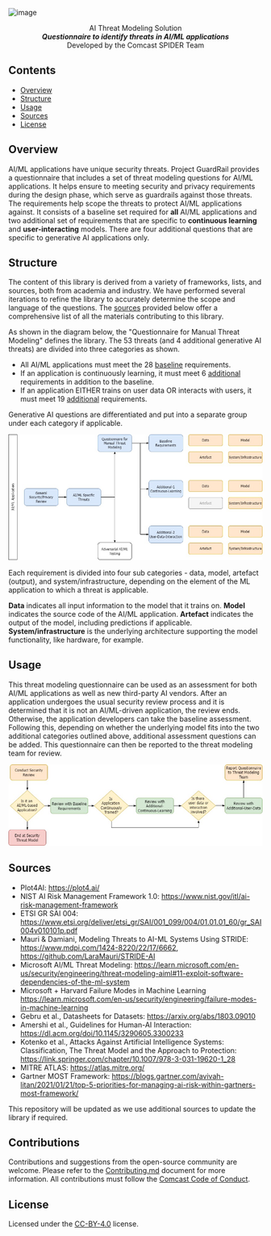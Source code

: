 
![image](https://github.com/Comcast/ProjectGuardRail/assets/16128743/03af5796-7b30-4c43-9fbd-6cd834833ae4)


<p align="center">AI Threat Modeling Solution<br> 
<i><b>Questionnaire to identify threats in AI/ML applications </b></i><br>
Developed by the Comcast SPIDER Team</p>


## Contents

- [Overview](#overview)
- [Structure](#structure)
- [Usage](#usage)
- [Sources](#sources)
- [License](#license)

## Overview

AI/ML applications have unique security threats. Project GuardRail provides a questionnaire that includes a set of threat modeling questions for AI/ML applications. It helps ensure to meeting security and privacy requirements during the design phase, which serve as guardrails against those threats. The requirements help scope the threats to protect AI/ML applications against. It consists of a baseline set required for **all** AI/ML applications and two additional set of requirements that are specific to **continuous learning** and **user-interacting** models. There are four additional questions that are specific to generative AI applications only. 

## Structure
The content of this library is derived from a variety of frameworks, lists, and sources, both from academia and industry. We have performed several iterations to refine the library to accurately determine the scope and language of the questions. The [sources](#sources) provided below offer a comprehensive list of all the materials contributing to this library. 

As shown in the diagram below, the "Questionnaire for Manual Threat Modeling" defines the library. The 53 threats (and 4 additional generative AI threats) are divided into three categories as shown. 

- All AI/ML applications must meet the 28 [baseline](./baseline.md) requirements.   
- If an application is continuously learning, it must meet 6 [additional](./additional-1.md) requirements in addition to the baseline.
- If an application EITHER trains on user data OR interacts with users, it must meet 19 [additional](./additional-2.md) requirements.

Generative AI questions are differentiated and put into a separate group under each category if applicable.

![Structure-Diagram-GuardRail](assets/Structure-Diagram-GuardRail.jpg)

Each requirement is divided into four sub categories - data, model, artefact (output), and system/infrastructure, depending on the element of the ML application to which a threat is applicable. 

<b>Data</b> indicates all input information to the model that it trains on. <b>Model</b> indicates the source code of the AI/ML application. <b>Artefact</b> indicates the output of the model, including predictions if applicable. <b>System/infrastructure</b> is the underlying architecture supporting the model functionality, like hardware, for example. 

## Usage
This threat modeling questionnaire can be used as an assessment for both AI/ML applications as well as new third-party AI vendors. After an application undergoes the usual security review process and it is determined that it is not an AI/ML-driven application, the review ends. Otherwise, the application developers can take the baseline assessment. Following this, depending on whether the underlying model fits into the two additional categories outlined above, additional assessment questions can be added. This questionnaire can then be reported to the threat modeling team for review. 

![Process-Diagram-GuardRail](assets/Process-Diagram-GuardRail.jpg)

## Sources
- Plot4AI: https://plot4.ai/ 
- NIST AI Risk Management Framework 1.0: https://www.nist.gov/itl/ai-risk-management-framework 
- ETSI GR SAI 004: https://www.etsi.org/deliver/etsi_gr/SAI/001_099/004/01.01.01_60/gr_SAI004v010101p.pdf
- Mauri & Damiani, Modeling Threats to AI-ML Systems Using STRIDE: https://www.mdpi.com/1424-8220/22/17/6662, https://github.com/LaraMauri/STRIDE-AI 
- Microsoft AI/ML Threat Modeling: https://learn.microsoft.com/en-us/security/engineering/threat-modeling-aiml#11-exploit-software-dependencies-of-the-ml-system
- Microsoft + Harvard Failure Modes in Machine Learning https://learn.microsoft.com/en-us/security/engineering/failure-modes-in-machine-learning 
- Gebru et al., Datasheets for Datasets: https://arxiv.org/abs/1803.09010
- Amershi et al., Guidelines for Human-AI Interaction: https://dl.acm.org/doi/10.1145/3290605.3300233
- Kotenko et al., Attacks Against Artificial Intelligence Systems: Classification, The Threat Model and the Approach to Protection: https://link.springer.com/chapter/10.1007/978-3-031-19620-1_28
- MITRE ATLAS: https://atlas.mitre.org/
- Gartner MOST Framework: https://blogs.gartner.com/avivah-litan/2021/01/21/top-5-priorities-for-managing-ai-risk-within-gartners-most-framework/

This repository will be updated as we use additional sources to update the library if required. 

## Contributions 
Contributions and suggestions from the open-source community are welcome. Please refer to the [Contributing.md](CONTRIBUTING.md) document for more information. All contributions must follow the [Comcast Code of Conduct](CODE_OF_CONDUCT.md).

## License

Licensed under the [CC-BY-4.0](https://creativecommons.org/licenses/by/4.0/) license.
